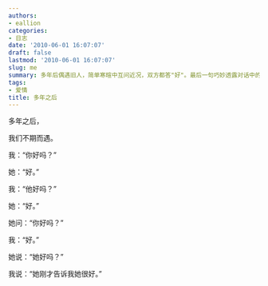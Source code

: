 ```yaml
---
authors:
- eallion
categories:
- 日志
date: '2010-06-01 16:07:07'
draft: false
lastmod: '2010-06-01 16:07:07'
slug: me
summary: 多年后偶遇旧人，简单寒暄中互问近况，双方都答"好"。最后一句巧妙透露对话中的"她"正是对方，含蓄道出这是昔日恋人的重逢。
tags:
- 爱情
title: 多年之后
---
```


多年之后，

我们不期而遇。

我：“你好吗？”

她：“好。”

我：“他好吗？”

她：“好。”

她问：“你好吗？”

我：“好。”

她说：“她好吗？”

我说：“她刚才告诉我她很好。”